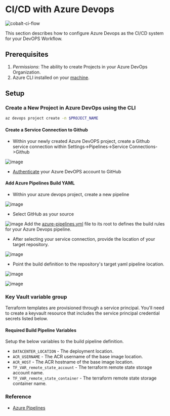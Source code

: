 # CI/CD with Azure Devops

![cobalt-ci-flow](https://user-images.githubusercontent.com/7635865/56059699-42aaa500-5d2a-11e9-8544-5236e7a9b2ef.png)

This section describes how to configure Azure Devops as the CI/CD system for your DevOPS Workflow.

## Prerequisites

1. _Permissions_: The ability to create Projects in your Azure DevOps Organization.
2. Azure CLI installed on your [machine](https://docs.microsoft.com/en-us/cli/azure/install-azure-cli?view=azure-cli-latest).

## Setup

### Create a New Project in Azure DevOps using the CLI

```bash
az devops project create -n $PROJECT_NAME
```

#### Create a Service Connection to Github

- Within your newly created Azure DevOPS project, create a Github service connection within Settings->Pipelines->Service Connections->Github

![image](https://user-images.githubusercontent.com/7635865/56069523-fc187300-5d48-11e9-8c38-78c2d734332c.png)

- [Authenticate](https://docs.microsoft.com/en-us/azure/devops/boards/github/connect-to-github?view=azure-devops#authentication-options) your Azure DevOPS account to GitHub

#### Add Azure Pipelines Build YAML

- Within your azure devops project, create a new pipeline

![image](https://user-images.githubusercontent.com/7635865/56069362-549b4080-5d48-11e9-97b9-02cb01cc5b35.png)

- Select GitHub as your source

![image](https://user-images.githubusercontent.com/7635865/56069729-05eea600-5d4a-11e9-8aa8-002feb8519a0.png)
Add the [azure-pipelines.yml](./azure-pipelines.yml) file to its root to defines the build rules for your Azure Devops pipeline.

- After selecting your service connection, provide the location of your target repository.

![image](https://user-images.githubusercontent.com/7635865/56069808-5fef6b80-5d4a-11e9-9d5d-d4a7fb372a41.png)

- Point the build definition to the repository's target yaml pipeline location.

![image](https://user-images.githubusercontent.com/7635865/56069873-a5ac3400-5d4a-11e9-80e0-fe2e90b5639b.png)

![image](https://user-images.githubusercontent.com/7635865/56069976-2c611100-5d4b-11e9-9bc0-b4dad6d1cd9c.png)

### Key Vault variable group

Terraform templates are provisioned through a service principal. You'll need to create a keyvault resource that includes the service principal credential secrets listed below.

#### Required Build Pipeline Variables

Setup the below variables to the build pipeline definition.

- `DATACENTER_LOCATION` - The deployment location.
- `ACR_USERNAME` - The ACR username of the base image location.
- `ACR_HOST` - The ACR hostname of the base image location.
- `TF_VAR_remote_state_account` - The terraform remote state storage account name.
- `TF_VAR_remote_state_container` - The terraform remote state storage container name.

### Reference

- [Azure Pipelines](https://docs.microsoft.com/en-us/azure/devops/pipelines/get-started/what-is-azure-pipelines?toc=/azure/devops/pipelines/toc.json&bc=/azure/devops/boards/pipelines/breadcrumb/toc.json&view=azure-devops)
